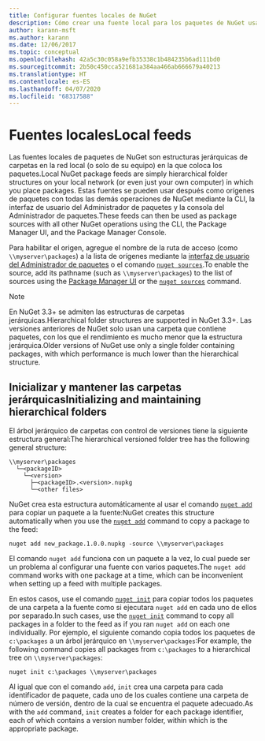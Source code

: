 ```yaml
---
title: Configurar fuentes locales de NuGet
description: Cómo crear una fuente local para los paquetes de NuGet usando carpetas en la red local
author: karann-msft
ms.author: karann
ms.date: 12/06/2017
ms.topic: conceptual
ms.openlocfilehash: 42a5c30c058a9efb35338c1b484235b6ad111bd0
ms.sourcegitcommit: 2b50c450cca521681a384aa466ab666679a40213
ms.translationtype: HT
ms.contentlocale: es-ES
ms.lasthandoff: 04/07/2020
ms.locfileid: "68317588"
---
```

# <a name="local-feeds"></a><span data-ttu-id="8d824-103">Fuentes locales</span><span class="sxs-lookup"><span data-stu-id="8d824-103">Local feeds</span></span>

<span data-ttu-id="8d824-104">Las fuentes locales de paquetes de NuGet son estructuras jerárquicas de carpetas en la red local (o solo de su equipo) en la que coloca los paquetes.</span><span class="sxs-lookup"><span data-stu-id="8d824-104">Local NuGet package feeds are simply hierarchical folder structures on your local network (or even just your own computer) in which you place packages.</span></span> <span data-ttu-id="8d824-105">Estas fuentes se pueden usar después como orígenes de paquetes con todas las demás operaciones de NuGet mediante la CLI, la interfaz de usuario del Administrador de paquetes y la consola del Administrador de paquetes.</span><span class="sxs-lookup"><span data-stu-id="8d824-105">These feeds can then be used as package sources with all other NuGet operations using the CLI, the Package Manager UI, and the Package Manager Console.</span></span>

<span data-ttu-id="8d824-106">Para habilitar el origen, agregue el nombre de la ruta de acceso (como `\\myserver\packages`) a la lista de orígenes mediante la [interfaz de usuario del Administrador de paquetes](../consume-packages/install-use-packages-visual-studio.md#package-sources) o el comando [`nuget sources`](../reference/cli-reference/cli-ref-sources.md).</span><span class="sxs-lookup"><span data-stu-id="8d824-106">To enable the source, add its pathname (such as `\\myserver\packages`) to the list of sources using the [Package Manager UI](../consume-packages/install-use-packages-visual-studio.md#package-sources) or the [`nuget sources`](../reference/cli-reference/cli-ref-sources.md) command.</span></span>

> [!Note]
> <span data-ttu-id="8d824-107">En NuGet 3.3+ se admiten las estructuras de carpetas jerárquicas.</span><span class="sxs-lookup"><span data-stu-id="8d824-107">Hierarchical folder structures are supported in NuGet 3.3+.</span></span> <span data-ttu-id="8d824-108">Las versiones anteriores de NuGet solo usan una carpeta que contiene paquetes, con los que el rendimiento es mucho menor que la estructura jerárquica.</span><span class="sxs-lookup"><span data-stu-id="8d824-108">Older versions of NuGet use only a single folder containing packages, with which performance is much lower than the hierarchical structure.</span></span>

## <a name="initializing-and-maintaining-hierarchical-folders"></a><span data-ttu-id="8d824-109">Inicializar y mantener las carpetas jerárquicas</span><span class="sxs-lookup"><span data-stu-id="8d824-109">Initializing and maintaining hierarchical folders</span></span>

<span data-ttu-id="8d824-110">El árbol jerárquico de carpetas con control de versiones tiene la siguiente estructura general:</span><span class="sxs-lookup"><span data-stu-id="8d824-110">The hierarchical versioned folder tree has the following general structure:</span></span>

    \\myserver\packages
      └─<packageID>
        └─<version>
          ├─<packageID>.<version>.nupkg
          └─<other files>

<span data-ttu-id="8d824-111">NuGet crea esta estructura automáticamente al usar el comando [`nuget add`](../reference/cli-reference/cli-ref-add.md) para copiar un paquete a la fuente:</span><span class="sxs-lookup"><span data-stu-id="8d824-111">NuGet creates this structure automatically when you use the [`nuget add`](../reference/cli-reference/cli-ref-add.md) command to copy a package to the feed:</span></span>

```cli
nuget add new_package.1.0.0.nupkg -source \\myserver\packages
```

<span data-ttu-id="8d824-112">El comando `nuget add` funciona con un paquete a la vez, lo cual puede ser un problema al configurar una fuente con varios paquetes.</span><span class="sxs-lookup"><span data-stu-id="8d824-112">The `nuget add` command works with one package at a time, which can be inconvenient when setting up a feed with multiple packages.</span></span>

<span data-ttu-id="8d824-113">En estos casos, use el comando [`nuget init`](../reference/cli-reference/cli-ref-init.md) para copiar todos los paquetes de una carpeta a la fuente como si ejecutara `nuget add` en cada uno de ellos por separado.</span><span class="sxs-lookup"><span data-stu-id="8d824-113">In such cases, use the [`nuget init`](../reference/cli-reference/cli-ref-init.md) command to copy all packages in a folder to the feed as if you ran `nuget add` on each one individually.</span></span> <span data-ttu-id="8d824-114">Por ejemplo, el siguiente comando copia todos los paquetes de `c:\packages` a un árbol jerárquico en `\\myserver\packages`:</span><span class="sxs-lookup"><span data-stu-id="8d824-114">For example, the following command copies all packages from `c:\packages` to a hierarchical tree on `\\myserver\packages`:</span></span>

```cli
nuget init c:\packages \\myserver\packages
```

<span data-ttu-id="8d824-115">Al igual que con el comando `add`, `init` crea una carpeta para cada identificador de paquete, cada uno de los cuales contiene una carpeta de número de versión, dentro de la cual se encuentra el paquete adecuado.</span><span class="sxs-lookup"><span data-stu-id="8d824-115">As with the `add` command, `init` creates a folder for each package identifier, each of which contains a version number folder, within which is the appropriate package.</span></span>
